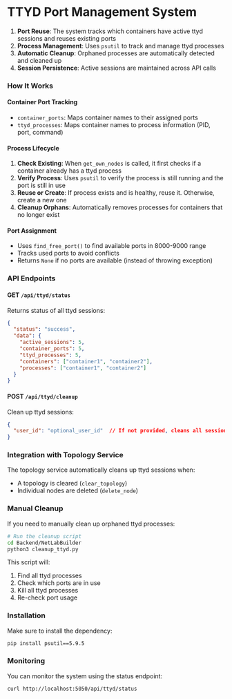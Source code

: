 # TTYD Port Management System

1. **Port Reuse**: The system tracks which containers have active ttyd sessions and reuses existing ports
2. **Process Management**: Uses `psutil` to track and manage ttyd processes
3. **Automatic Cleanup**: Orphaned processes are automatically detected and cleaned up
4. **Session Persistence**: Active sessions are maintained across API calls

### How It Works

#### Container Port Tracking
- `container_ports`: Maps container names to their assigned ports
- `ttyd_processes`: Maps container names to process information (PID, port, command)

#### Process Lifecycle
1. **Check Existing**: When `get_own_nodes` is called, it first checks if a container already has a ttyd process
2. **Verify Process**: Uses `psutil` to verify the process is still running and the port is still in use
3. **Reuse or Create**: If process exists and is healthy, reuse it. Otherwise, create a new one
4. **Cleanup Orphans**: Automatically removes processes for containers that no longer exist

#### Port Assignment
- Uses `find_free_port()` to find available ports in 8000-9000 range
- Tracks used ports to avoid conflicts
- Returns `None` if no ports are available (instead of throwing exception)

### API Endpoints

#### GET `/api/ttyd/status`
Returns status of all ttyd sessions:
```json
{
  "status": "success",
  "data": {
    "active_sessions": 5,
    "container_ports": 5,
    "ttyd_processes": 5,
    "containers": ["container1", "container2"],
    "processes": ["container1", "container2"]
  }
}
```

#### POST `/api/ttyd/cleanup`
Clean up ttyd sessions:
```json
{
  "user_id": "optional_user_id"  // If not provided, cleans all sessions
}
```

### Integration with Topology Service

The topology service automatically cleans up ttyd sessions when:
- A topology is cleared (`clear_topology`)
- Individual nodes are deleted (`delete_node`)

### Manual Cleanup

If you need to manually clean up orphaned ttyd processes:

```bash
# Run the cleanup script
cd Backend/NetLabBuilder
python3 cleanup_ttyd.py
```

This script will:
1. Find all ttyd processes
2. Check which ports are in use
3. Kill all ttyd processes
4. Re-check port usage

### Installation

Make sure to install the dependency:

```bash
pip install psutil==5.9.5
```

### Monitoring

You can monitor the system using the status endpoint:

```bash
curl http://localhost:5050/api/ttyd/status
```